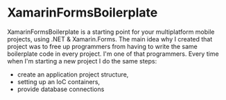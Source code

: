 # XamarinFormsBoilerplate
XamarinFormsBoilerplate is a starting point for your multiplatform mobile projects, using .NET & Xamarin.Forms.
The main idea why I created that project was to free up programmers from having to write the same boilerplate code in every project. 
I'm one of that programmers.
Every time when I'm starting a new project I do the same steps:
- create an application project structure,
- setting up an IoC containers,
- provide database connections
